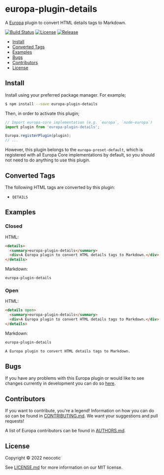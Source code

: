 # europa-plugin-details

A [Europa](https://github.com/neocotic/europa) plugin to convert HTML details tags to Markdown.

[![Build Status](https://img.shields.io/github/workflow/status/neocotic/europa/CI/main?style=flat-square)](https://github.com/neocotic/europa/actions/workflows/ci.yml)
[![License](https://img.shields.io/npm/l/europa-plugin-details.svg?style=flat-square)](https://github.com/neocotic/europa/raw/main/packages/europa-plugin-details/LICENSE.md)
[![Release](https://img.shields.io/npm/v/europa-plugin-details.svg?style=flat-square)](https://npmjs.com/package/europa-plugin-details)

* [Install](#install)
* [Converted Tags](#converted-tags)
* [Examples](#examples)
* [Bugs](#bugs)
* [Contributors](#contributors)
* [License](#license)

## Install

Install using your preferred package manager. For example;

``` bash
$ npm install --save europa-plugin-details
```

Then, in order to activate this plugin;

``` javascript
// Import europa-core implementation (e.g. `europa`, `node-europa`)
import plugin from 'europa-plugin-details';

Europa.registerPlugin(plugin);
// ...
```

However, this plugin belongs to the `europa-preset-default`, which is registered with all Europa Core implementations by default,
so you should not need to do anything to use this plugin.

## Converted Tags

The following HTML tags are converted by this plugin:

* `DETAILS`

## Examples

### Closed

HTML:

``` html
<details>
  <summary>europa-plugin-details</summary>
  <div>A Europa plugin to convert HTML details tags to Markdown.</div>
</details>
```

Markdown:

``` markdown
europa-plugin-details
```

### Open

HTML:

``` html
<details open>
  <summary>europa-plugin-details</summary>
  <div>A Europa plugin to convert HTML details tags to Markdown.</div>
</details>
```

Markdown:

``` markdown
europa-plugin-details

A Europa plugin to convert HTML details tags to Markdown.
```

### 

## Bugs

If you have any problems with this Europa plugin or would like to see changes currently in development you can do so
[here](https://github.com/neocotic/europa/issues).

## Contributors

If you want to contribute, you're a legend! Information on how you can do so can be found in
[CONTRIBUTING.md](https://github.com/neocotic/europa/blob/main/CONTRIBUTING.md). We want your suggestions and pull
requests!

A list of Europa contributors can be found in [AUTHORS.md](https://github.com/neocotic/europa/blob/main/AUTHORS.md).

## License

Copyright © 2022 neocotic

See [LICENSE.md](https://github.com/neocotic/europa/raw/main/packages/europa-plugin-details/LICENSE.md) for more information on
our MIT license.
